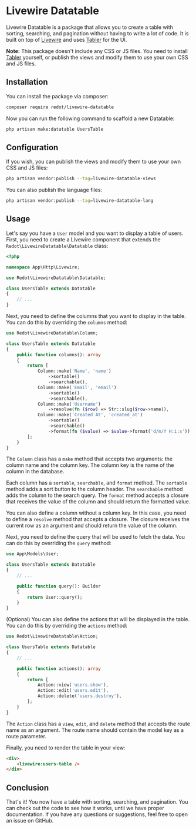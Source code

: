 # Livewire Datatable

Livewire Datatable is a package that allows you to create a table with sorting, searching, and pagination without having to write a lot of code. It is built on top of [Livewire](https://laravel-livewire.com/) and uses [Tabler](https://tabler.io/) for the UI.

**Note:** This package doesn't include any CSS or JS files. You need to install [Tabler](https://tabler.io/) yourself, or publish the views and modify them to use your own CSS and JS files.

## Installation

You can install the package via composer:

```bash
composer require redot/livewire-datatable
```

Now you can run the following command to scaffold a new Datatable:

```bash
php artisan make:datatable UsersTable
```

## Configuration

If you wish, you can publish the views and modify them to use your own CSS and JS files:

```bash
php artisan vendor:publish --tag=livewire-datatable-views
```

You can also publish the language files:

```bash
php artisan vendor:publish --tag=livewire-datatable-lang
```

## Usage

Let's say you have a `User` model and you want to display a table of users. First, you need to create a Livewire component that extends the `Redot\LivewireDatatable\Datatable` class:

```php
<?php

namespace App\Http\Livewire;

use Redot\LivewireDatatable\Datatable;

class UsersTable extends Datatable
{
    // ...
}
```

Next, you need to define the columns that you want to display in the table. You can do this by overriding the `columns` method:

```php
use Redot\LivewireDatatable\Column;

class UsersTable extends Datatable
{
    public function columns(): array
    {
        return [
            Column::make('Name', 'name')
                ->sortable()
                ->searchable(),
            Column::make('Email', 'email')
                ->sortable()
                ->searchable(),
            Column::make('Username')
                ->resolve(fn ($row) => Str::slug($row->name)),
            Column::make('Created At', 'created_at')
                ->sortable()
                ->searchable()
                ->format(fn ($value) => $value->format('d/m/Y H:i:s'))
        ];
    }
}
```

The `Column` class has a `make` method that accepts two arguments: the column name and the column key. The column key is the name of the column in the database.

Each column has a `sortable`, `searchable`, and `format` method. The `sortable` method adds a sort button to the column header. The `searchable` method adds the column to the search query. The `format` method accepts a closure that receives the value of the column and should return the formatted value.

You can also define a column without a column key. In this case, you need to define a `resolve` method that accepts a closure. The closure receives the current row as an argument and should return the value of the column.

Next, you need to define the query that will be used to fetch the data. You can do this by overriding the `query` method:

```php
use App\Models\User;

class UsersTable extends Datatable
{
    // ...

    public function query(): Builder
    {
        return User::query();
    }
}
```

(Optional) You can also define the actions that will be displayed in the table. You can do this by overriding the `actions` method:

```php
use Redot\LivewireDatatable\Action;

class UsersTable extends Datatable
{
    // ...

    public function actions(): array
    {
        return [
            Action::view('users.show'),
            Action::edit('users.edit'),
            Action::delete('users.destroy'),
        ];
    }
}
```

The `Action` class has a `view`, `edit`, and `delete` method that accepts the route name as an argument. The route name should contain the model key as a route parameter.

Finally, you need to render the table in your view:

```html
<div>
    <livewire:users-table />
</div>
```

## Conclusion

That's it! You now have a table with sorting, searching, and pagination. You can check out the code to see how it works, until we have proper documentation. If you have any questions or suggestions, feel free to open an issue on GitHub.
